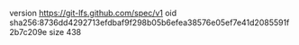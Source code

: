 version https://git-lfs.github.com/spec/v1
oid sha256:8736dd4292713efdbaf9f298b05b6efea38576e05ef7e41d2085591f2b7c209e
size 438
